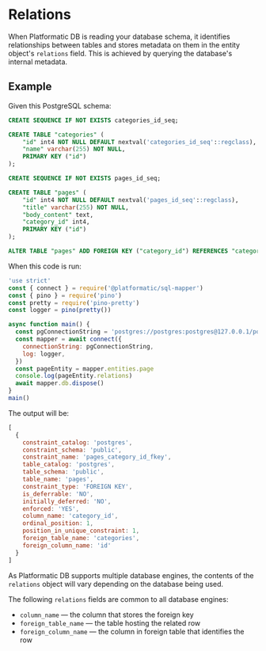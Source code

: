 # Relations

When Platformatic DB is reading your database schema, it identifies relationships
between tables and stores metadata on them in the entity object's `relations` field.
This is achieved by querying the database's internal metadata.

## Example

Given this PostgreSQL schema:

```sql
CREATE SEQUENCE IF NOT EXISTS categories_id_seq;

CREATE TABLE "categories" (
    "id" int4 NOT NULL DEFAULT nextval('categories_id_seq'::regclass),
    "name" varchar(255) NOT NULL,
    PRIMARY KEY ("id")
);

CREATE SEQUENCE IF NOT EXISTS pages_id_seq;

CREATE TABLE "pages" (
    "id" int4 NOT NULL DEFAULT nextval('pages_id_seq'::regclass),
    "title" varchar(255) NOT NULL,
    "body_content" text,
    "category_id" int4,
    PRIMARY KEY ("id")
);

ALTER TABLE "pages" ADD FOREIGN KEY ("category_id") REFERENCES "categories"("id");
```

When this code is run:

<!-- docs/reference/sql-mapper/examples/relations.js -->
```js
'use strict'
const { connect } = require('@platformatic/sql-mapper')
const { pino } = require('pino')
const pretty = require('pino-pretty')
const logger = pino(pretty())

async function main() {
  const pgConnectionString = 'postgres://postgres:postgres@127.0.0.1/postgres'
  const mapper = await connect({
    connectionString: pgConnectionString,
    log: logger,
  })
  const pageEntity = mapper.entities.page
  console.log(pageEntity.relations)
  await mapper.db.dispose()
}
main()
```

The output will be:

```javascript
[
  {
    constraint_catalog: 'postgres',
    constraint_schema: 'public',
    constraint_name: 'pages_category_id_fkey',
    table_catalog: 'postgres',
    table_schema: 'public',
    table_name: 'pages',
    constraint_type: 'FOREIGN KEY',
    is_deferrable: 'NO',
    initially_deferred: 'NO',
    enforced: 'YES',
    column_name: 'category_id',
    ordinal_position: 1,
    position_in_unique_constraint: 1,
    foreign_table_name: 'categories',
    foreign_column_name: 'id'
  }
]
```

As Platformatic DB supports multiple database engines, the contents of the
`relations` object will vary depending on the database being used.

The following `relations` fields are common to all database engines:

- `column_name` — the column that stores the foreign key
- `foreign_table_name` — the table hosting the related row
- `foreign_column_name` — the column in foreign table that identifies the row
